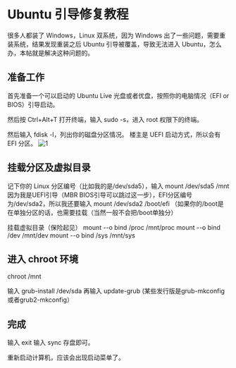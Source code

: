 # Ubuntu 引导修复教程
很多人都装了 Windows，Linux 双系统，因为 Windows 出了一些问题，需要重装系统，结果发现重装之后 Ubuntu 引导被覆盖，导致无法进入 Ubuntu，怎么办，本帖就是解决这种问题的。

## 准备工作
首先准备一个可以启动的 Ubuntu Live 光盘或者优盘，按照你的电脑情况（EFI or BIOS）引导启动。

然后按 Ctrl+Alt+T 打开终端，输入 sudo -s，进入 root 权限下的终端。

然后输入 fdisk -l，列出你的磁盘分区情况。
楼主是 UEFI 启动方式，所以会有 EFI 分区。
![1](https://github.com/UbuntuBar/userguide/raw/master/image/%E7%B3%BB%E7%BB%9F%E5%BC%95%E5%AF%BC%E4%BF%AE%E5%A4%8D%E6%95%99%E7%A8%8B/1.jpg)

## 挂载分区及虚拟目录

记下你的 Linux 分区编号（比如我的是/dev/sda5），输入 mount /dev/sda5 /mnt
因为我是UEFI引导（MBR BIOS引导可以跳过这一步），EFI分区编号为/dev/sda2，所以我还要输入 mount /dev/sda2 /boot/efi
（如果你的/boot是在单独分区的话，也需要挂载（当然一般不会把/boot单独分）

挂载虚拟目录（保险起见）
mount --o bind /proc /mnt/proc
mount --o bind /dev /mnt/dev
mount --o bind /sys /mnt/sys

## 进入 chroot 环境
chroot /mnt

输入 grub-install /dev/sda
再输入 update-grub (某些发行版是grub-mkconfig或者grub2-mkconfig）

## 完成
输入 exit
输入 sync 存盘即可。

重新启动计算机，应该会出现启动菜单了。